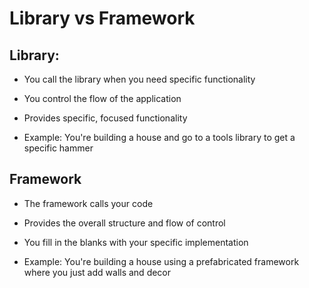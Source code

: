 # Library vs Framework

## Library:

- You call the library when you need specific functionality

- You control the flow of the application

- Provides specific, focused functionality

- Example: You're building a house and go to a tools library to get a specific hammer

## Framework 

- The framework calls your code

- Provides the overall structure and flow of control

- You fill in the blanks with your specific implementation

- Example: You're building a house using a prefabricated framework where you just add walls and decor

